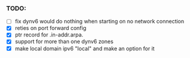 ### TODO:
* [ ] fix dynv6 would do nothing when starting on no network connection
* [x] reties on port forward config
* [x] ptr record for .in-addr.arpa.
* [x] support for more than one dynv6 zones
* [x] make local domain ipv6 "local" and make an option for it